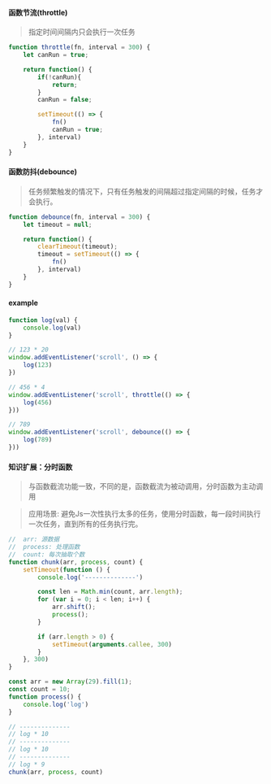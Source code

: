#### 函数节流(throttle)
> 指定时间间隔内只会执行一次任务

```js
function throttle(fn, interval = 300) {
    let canRun = true;

    return function() {
        if(!canRun){
            return;
        }
        canRun = false;

        setTimeout(() => {
            fn()
            canRun = true;
        }, interval)
    }
}
```
#### 函数防抖(debounce)
> 任务频繁触发的情况下，只有任务触发的间隔超过指定间隔的时候，任务才会执行。

```js
function debounce(fn, interval = 300) {
    let timeout = null;

    return function() {
        clearTimeout(timeout);
        timeout = setTimeout(() => {
            fn()
        }, interval)
    }
}
```

#### example

```js
function log(val) {
    console.log(val)
}

// 123 * 20
window.addEventListener('scroll', () => {
    log(123)
})

// 456 * 4
window.addEventListener('scroll', throttle(() => {
    log(456)
}))

// 789
window.addEventListener('scroll', debounce(() => {
    log(789)
}))
```

#### 知识扩展：分时函数
> 与函数截流功能一致，不同的是，函数截流为被动调用，分时函数为主动调用

> 应用场景: 避免Js一次性执行太多的任务，使用分时函数，每一段时间执行一次任务，直到所有的任务执行完。

```js
//  arr: 源数据
//  process: 处理函数
//  count: 每次抽取个数
function chunk(arr, process, count) {
    setTimeout(function () {
        console.log('--------------')

        const len = Math.min(count, arr.length);
        for (var i = 0; i < len; i++) {
            arr.shift();
            process();
        }

        if (arr.length > 0) {
            setTimeout(arguments.callee, 300)
        }
    }, 300)
}

const arr = new Array(29).fill(1);
const count = 10;
function process() {
    console.log('log')
}

// --------------
// log * 10
// --------------
// log * 10
// --------------
// log * 9
chunk(arr, process, count)
```

